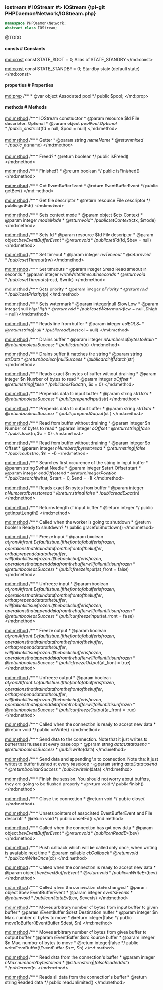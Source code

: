 ### iostream # IOStream #> IOStream {tpl-git PHPDaemon/Network/IOStream.php}

```php
namespace PHPDaemon\Network;
abstract class IOStream;
```

@TODO

<!-- include-namespace path="\PHPDaemon\Network\IOStream" commit="" level="" access="" -->
#### consts # Constants

<md:const>
const STATE_ROOT = 0;
Alias of STATE_STANDBY
</md:const>

<md:const>
const STATE_STANDBY = 0;
Standby state (default state)
</md:const>

#### properties # Properties

<md:prop>
/**
	 * @var object Associated pool
	 */
public $pool;
</md:prop>

#### methods # Methods

<md:method>
/**
	 * IOStream constructor
	 * @param resource $fd   File descriptor. Optional
	 * @param object   $pool Pool. Optional
	 */
public __construct($fd = null, $pool = null)
</md:method>

<md:method>
/**
	 * Getter
	 * @param  string $name Name
	 * @return mixed
	 */
public __get($name)
</md:method>

<md:method>
/**
	 * Freed?
	 * @return boolean
	 */
public isFreed()
</md:method>

<md:method>
/**
	 * Finished?
	 * @return boolean
	 */
public isFinished()
</md:method>

<md:method>
/**
	 * Get EventBufferEvent
	 * @return EventBufferEvent
	 */
public getBev()
</md:method>

<md:method>
/**
	 * Get file descriptor
	 * @return resource File descriptor
	 */
public getFd()
</md:method>

<md:method>
/**
	 * Sets context mode
	 * @param  object  $ctx  Context
	 * @param  integer $mode Mode
	 * @return void
	 */
public setContext($ctx, $mode)
</md:method>

<md:method>
/**
	 * Sets fd
	 * @param  resource $fd  File descriptor
	 * @param  object   $bev EventBufferEvent
	 * @return void
	 */
public setFd($fd, $bev = null)
</md:method>

<md:method>
/**
	 * Set timeout
	 * @param  integer $rw Timeout
	 * @return void
	 */
public setTimeout($rw)
</md:method>

<md:method>
/**
	 * Set timeouts
	 * @param  integer $read  Read timeout in seconds
	 * @param  integer $write Write timeout in seconds
	 * @return void
	 */
public setTimeouts($read, $write)
</md:method>

<md:method>
/**
	 * Sets priority
	 * @param  integer $p Priority
	 * @return void
	 */
public setPriority($p)
</md:method>

<md:method>
/**
	 * Sets watermark
	 * @param  integer|null $low  Low
	 * @param  integer|null $high High
	 * @return void
	 */
public setWatermark($low = null, $high = null)
</md:method>

<md:method>
/**
	 * Reads line from buffer
	 * @param  integer     $eol EOLS_*
	 * @return string|null
	 */
public readLine($eol = null)
</md:method>

<md:method>
/**
	 * Drains buffer
	 * @param  integer $n Numbers of bytes to drain
	 * @return boolean    Success
	 */
public drain($n)
</md:method>

<md:method>
/**
	 * Drains buffer it matches the string
	 * @param  string       $str Data
	 * @return boolean|null      Success
	 */
public drainIfMatch($str)
</md:method>

<md:method>
/**
	 * Reads exact $n bytes of buffer without draining
	 * @param  integer $n Number of bytes to read
	 * @param  integer $o Offset
	 * @return string|false
	 */
public lookExact($n, $o = 0)
</md:method>

<md:method>
/**
	 * Prepends data to input buffer
	 * @param  string  $str Data
	 * @return boolean      Success
	 */
public prependInput($str)
</md:method>

<md:method>
/**
	 * Prepends data to output buffer
	 * @param  string  $str Data
	 * @return boolean      Success
	 */
public prependOutput($str)
</md:method>

<md:method>
/**
	 * Read from buffer without draining
	 * @param integer $n Number of bytes to read
	 * @param integer $o Offset
	 * @return string|false
	 */
public look($n, $o = 0)
</md:method>

<md:method>
/**
	 * Read from buffer without draining
	 * @param  integer $o Offset
	 * @param  integer $n Number of bytes to read
	 * @return string|false
	 */
public substr($o, $n = -1)
</md:method>

<md:method>
/**
	 * Searches first occurence of the string in input buffer
	 * @param  string  $what  Needle
	 * @param  integer $start Offset start
	 * @param  integer $end   Offset end
	 * @return integer        Position
	 */
public search($what, $start = 0, $end = -1)
</md:method>

<md:method>
/**
	 * Reads exact $n bytes from buffer
	 * @param  integer      $n Number of bytes to read
	 * @return string|false
	 */
public readExact($n)
</md:method>

<md:method>
/**
	 * Returns length of input buffer
	 * @return integer
	 */
public getInputLength()
</md:method>

<md:method>
/**
	 * Called when the worker is going to shutdown
	 * @return boolean Ready to shutdown?
	 */
public gracefulShutdown()
</md:method>

<md:method>
/**
	 * Freeze input
	 * @param  boolean $at_front At front. Default is true. If the front of a buffer is frozen, operations that drain data from the front of the buffer, or that prepend data to the buffer, will fail until it is unfrozen. If the back a buffer is frozen, operations that append data from the buffer will fail until it is unfrozen
	 * @return boolean           Success
	 */
public freezeInput($at_front = false)
</md:method>

<md:method>
/**
	 * Unfreeze input
	 * @param  boolean $at_front At front. Default is true. If the front of a buffer is frozen, operations that drain data from the front of the buffer, or that prepend data to the buffer, will fail until it is unfrozen. If the back a buffer is frozen, operations that append data from the buffer will fail until it is unfrozen
	 * @return boolean           Success
	 */
public unfreezeInput($at_front = false)
</md:method>

<md:method>
/**
	 * Freeze output
	 * @param  boolean $at_front At front. Default is true. If the front of a buffer is frozen, operations that drain data from the front of the buffer, or that prepend data to the buffer, will fail until it is unfrozen. If the back a buffer is frozen, operations that append data from the buffer will fail until it is unfrozen
	 * @return boolean           Success
	 */
public freezeOutput($at_front = true)
</md:method>

<md:method>
/**
	 * Unfreeze output
	 * @param  boolean $at_front At front. Default is true. If the front of a buffer is frozen, operations that drain data from the front of the buffer, or that prepend data to the buffer, will fail until it is unfrozen. If the back a buffer is frozen, operations that append data from the buffer will fail until it is unfrozen
	 * @return boolean           Success
	 */
public unfreezeOutput($at_front = true)
</md:method>

<md:method>
/**
	 * Called when the connection is ready to accept new data
	 * @return void
	 */
public onWrite()
</md:method>

<md:method>
/**
	 * Send data to the connection. Note that it just writes to buffer that flushes at every baseloop
	 * @param  string  $data Data to send
	 * @return boolean       Success
	 */
public write($data)
</md:method>

<md:method>
/**
	 * Send data and appending \n to connection. Note that it just writes to buffer flushed at every baseloop
	 * @param  string  $data Data to send
	 * @return boolean       Success
	 */
public writeln($data)
</md:method>

<md:method>
/**
	 * Finish the session. You should not worry about buffers, they are going to be flushed properly
	 * @return void
	 */
public finish()
</md:method>

<md:method>
/**
	 * Close the connection
	 * @return void
	 */
public close()
</md:method>

<md:method>
/**
	 * Unsets pointers of associated EventBufferEvent and File descriptr
	 * @return void
	 */
public unsetFd()
</md:method>

<md:method>
/**
	 * Called when the connection has got new data
	 * @param  object $bev EventBufferEvent
	 * @return void
	 */
public onReadEv($bev)
</md:method>

<md:method>
/**
	 * Push callback which will be called only once, when writing is available next time
	 * @param  callable $cb Callback
	 * @return void
	 */
public onWriteOnce($cb)
</md:method>

<md:method>
/**
	 * Called when the connection is ready to accept new data
	 * @param  object $bev EventBufferEvent
	 * @return void
	 */
public onWriteEv($bev)
</md:method>

<md:method>
/**
	 * Called when the connection state changed
	 * @param  object  $bev    EventBufferEvent
	 * @param  integer $events Events
	 * @return void
	 */
public onStateEv($bev, $events)
</md:method>

<md:method>
/**
	 * Moves arbitrary number of bytes from input buffer to given buffer
	 * @param  \EventBuffer $dest Destination nuffer
	 * @param  integer      $n    Max. number of bytes to move
	 * @return integer|false
	 */
public moveToBuffer(\EventBuffer $dest, $n)
</md:method>

<md:method>
/**
	 * Moves arbitrary number of bytes from given buffer to output buffer
	 * @param  \EventBuffer $src Source buffer
	 * @param  integer      $n   Max. number of bytes to move
	 * @return integer|false
	 */
public writeFromBuffer(\EventBuffer $src, $n)
</md:method>

<md:method>
/**
	 * Read data from the connection's buffer
	 * @param  integer      $n Max. number of bytes to read
	 * @return string|false    Readed data
	 */
public read($n)
</md:method>

<md:method>
/**
	 * Reads all data from the connection's buffer
	 * @return string Readed data
	 */
public readUnlimited()
</md:method>


<!--/ include-namespace -->
